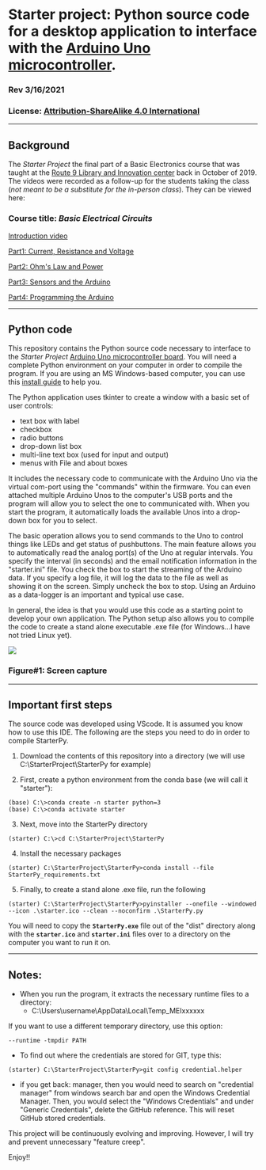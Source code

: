 # Starter project: Python source code for a desktop application to interface with the [Arduino Uno microcontroller](https://github.com/tclupper/StarterUno).

### Rev 3/16/2021
### License: [Attribution-ShareAlike 4.0 International](https://creativecommons.org/licenses/by-sa/4.0)

---
## Background
The _Starter Project_ the final part of a Basic Electronics course that was taught at the [Route 9 Library and Innovation center](https://nccde.org/1389/Route-9-Library-Innovation-Center) back in October of 2019.  The videos were recorded as a follow-up for the students taking the class (*not meant to be a substitute for the in-person class*).  They can be viewed here:

### Course title: _Basic Electrical Circuits_

[Introduction video](https://youtu.be/7xKFPJ8yrWM)

[Part1: Current, Resistance and Voltage](https://youtu.be/wcw07wuuB8o)

[Part2: Ohm's Law and Power](https://youtu.be/5naIT84_2M0)

[Part3: Sensors and the Arduino](https://youtu.be/qC13UVfvqh0)

[Part4: Programming the Arduino](https://youtu.be/MEm4goe0QIw)

---
## Python code
This repository contains the Python source code necessary to interface to the _Starter Project_ [Arduino Uno microcontroller board](https://github.com/tclupper/StarterUno). You will need a complete Python environment on your computer in order to compile the program.  If you are using an MS Windows-based computer, you can use this [install guide](https://github.com/tclupper/PythonInstallGuide) to help you.

The Python application uses tkinter to create a window with a basic set of user controls:
* text box with label
* checkbox
* radio buttons
* drop-down list box
* multi-line text box (used for input and output)
* menus with File and about boxes

It includes the necessary code to communicate with the Arduino Uno via the virtual com-port using the "commands" within the firmware.  You can even attached multiple Arduino Unos to the computer's USB ports and the program will allow you to select the one to communicated with.  When you start the program, it automatically loads the available Unos into a drop-down box for you to select.

The basic operation allows you to send commands to the Uno to control things like LEDs and get status of pushbuttons.  The main feature allows you to automatically read the analog port(s) of the Uno at regular intervals.  You specify the interval (in seconds) and the email notification information in the "starter.ini" file.  You check the box to start the streaming of the Arduino data.  If you specify a log file, it will log the data to the file as well as showing it on the screen.  Simply uncheck the box to stop.  Using an Arduino as a data-logger is an important and typical use case.  

In general, the idea is that you would use this code as a starting point to develop your own application.  The Python setup also allows you to compile the code to create a stand alone executable .exe file (for Windows...I have not tried Linux yet).

![](/images/screencapture.png)
### Figure#1: Screen capture
---
## Important first steps

The source code was developed using VScode. It is assumed you know how to use this IDE. The following are the steps you need to do in order to compile StarterPy.

1) Download the contents of this repository into a directory (we will use C:\StarterProject\StarterPy for example)

2) First, create a python environment from the conda base (we will call it "starter"):

```
(base) C:\>conda create -n starter python=3
(base) C:\>conda activate starter
```
3) Next, move into the StarterPy directory
```
(starter) C:\>cd C:\StarterProject\StarterPy
```
4) Install the necessary packages
```
(starter) C:\StarterProject\StarterPy>conda install --file StarterPy_requirements.txt
```
5) Finally, to create a stand alone .exe file, run the following
```
(starter) C:\StarterProject\StarterPy>pyinstaller --onefile --windowed --icon .\starter.ico --clean --noconfirm .\StarterPy.py
```
You will need to copy the __`StarterPy.exe`__ file out of the "dist" directory along with the __`starter.ico`__ and __`starter.ini`__ files over to a directory on the computer you want to run it on.

---
## Notes:
* When you run the program, it extracts the necessary runtime files to a directory:
    * C:\Users\username\AppData\Local\Temp\_MEIxxxxxx

If you want to use a different temporary directory, use this option:
```
--runtime -tmpdir PATH
```
* To find out where the credentials are stored for GIT, type this:
```
(starter) C:\StarterProject\StarterPy>git config credential.helper
```
* if you get back: manager, then you would need to search on "credential manager" from windows search bar and open the Windows Credential Manager. Then, you would select the "Windows Credentials" and under "Generic Credentials", delete the GitHub reference.  This will reset GitHub stored credentials.


This project will be continuously evolving and improving.  However, I will try and prevent unnecessary "feature creep".

Enjoy!!

